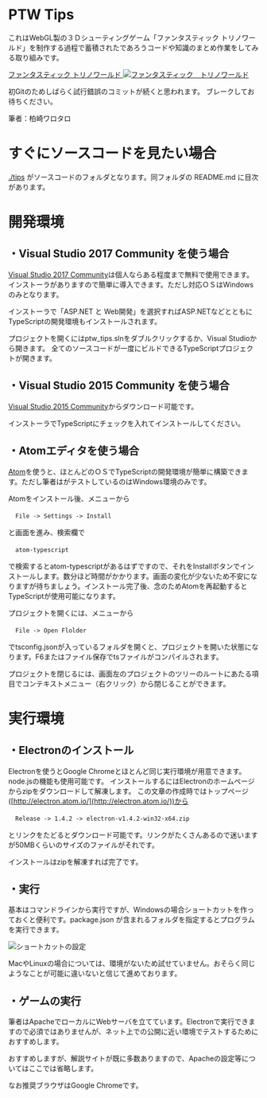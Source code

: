 # PTW Tips

これはWebGL製の３Ｄシューティングゲーム「ファンタスティック トリノワールド」を制作する過程で蓄積されたであろうコードや知識のまとめ作業をしてみる取り組みです。

[ファンタスティック トリノワールド 
![ファンタスティック　トリノワールド](https://raw.github.com/wiki/warotarock/ptw_tips/images/ptw_beta_ban016.jpg)  ](https://play.google.com/store/apps/details?id=com.warotarock.games.ptw001pro)

初Gitのためしばらく試行錯誤のコミットが続くと思われます。
ブレークしてお待ちください。

筆者：柏崎ワロタロ

# すぐにソースコードを見たい場合
[./tips](./tips/) がソースコードのフォルダとなります。同フォルダの README.md に目次があります。


# 開発環境
## ・Visual Studio 2017 Community を使う場合
[Visual Studio 2017 Community](https://www.visualstudio.com/ja-jp/products/visual-studio-community-vs.aspx)は個人ならある程度まで無料で使用できます。インストーラがありますので簡単に導入できます。ただし対応ＯＳはWindowsのみとなります。

インストーラで「ASP.NET と Web開発」を選択すればASP.NETなどとともにTypeScriptの開発環境もインストールされます。

プロジェクトを開くにはptw_tips.slnをダブルクリックするか、Visual Studioから開きます。
全てのソースコードが一度にビルドできるTypeScriptプロジェクトが開きます。

## ・Visual Studio 2015 Community を使う場合
[Visual Studio 2015 Community](https://www.visualstudio.com/ja/vs/older-downloads/)からダウンロード可能です。

インストーラでTypeScriptにチェックを入れてインストールしてください。

## ・Atomエディタを使う場合
[Atom](https://atom.io/)を使うと、ほとんどのＯＳでTypeScriptの開発環境が簡単に構築できます。ただし筆者はがテストしているのはWindows環境のみです。

Atomをインストール後、メニューから

　`File -> Settings -> Install`

と画面を進み、検索欄で

　`atom-typescript`

で検索するとatom-typescriptがあるはずですので、それをInstallボタンでインストールします。数分ほど時間がかかります。画面の変化が少ないため不安になりますが待ちましょう。インストール完了後、念のためAtomを再起動するとTypeScriptが使用可能になります。

プロジェクトを開くには、メニューから

　`File -> Open Flolder`

でtsconfig.jsonが入っているフォルダを開くと、プロジェクトを開いた状態になります。F6またはファイル保存でtsファイルがコンパイルされます。

プロジェクトを閉じるには、画面左のプロジェクトのツリーのルートにあたる項目でコンテキストメニュー（右クリック）から閉じることができます。

# 実行環境
## ・Electronのインストール
Electronを使うとGoogle Chromeとほとんど同じ実行環境が用意できます。node.jsの機能も使用可能です。
インストールするにはElectronのホームページからzipをダウンロードして解凍します。
この文章の作成時ではトップページ ([http://electron.atom.io/](http://electron.atom.io/))から

　`Release -> 1.4.2 -> electron-v1.4.2-win32-x64.zip`

とリンクをたどるとダウンロード可能です。リンクがたくさんあるので迷いますが50MBくらいのサイズのファイルがそれです。

インストールはzipを解凍すれば完了です。

## ・実行
基本はコマンドラインから実行ですが、Windowsの場合ショートカットを作っておくと便利です。package.json が含まれるフォルダを指定するとプログラムを実行できます。

![ショートカットの設定](https://raw.github.com/wiki/warotarock/ptw_tips/images/shortcut_setting001.jpg)  

MacやLinuxの場合については、環境がないため試せていません。おそらく同じようなことが可能に違いないと信じて進めております。

## ・ゲームの実行
筆者はApacheでローカルにWebサーバを立てています。Electronで実行できますので必須ではありませんが、ネット上での公開に近い環境でテストするためにおすすめします。

おすすめしますが、解説サイトが既に多数ありますので、Apacheの設定等についてはここでは省略します。

なお推奨ブラウザはGoogle Chromeです。
